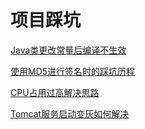# 项目踩坑

[Java类更改常量后编译不生效](./subfile/_1Java类更改常量后编译不生效.md)

[使用MD5进行签名时的踩坑历程](./subfile/_2使用MD5进行签名时的踩坑历程.md)

[CPU占用过高解决思路](./subfile/_3CPU占用过高解决思路.md)

[Tomcat服务启动变灰如何解决](./subfile/_4Tomcat服务启动变灰如何解决.md)

